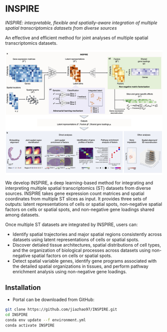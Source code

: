 # INSPIRE

*INSPIRE: interpretable, flexible and spatially-aware integration of multiple spatial transcriptomics datasets from diverse sources*

An effective and efficient method for joint analyses of multiple spatial transcriptomics datasets.

![INSPIRE\_pipeline](demo/overview.jpg)

We develop INSPIRE, a deep learning-based method for integrating and interpreting multiple spatial transcriptomics (ST) datasets from diverse sources. INSPIRE takes gene expression count matrices and spatial coordinates from multiple ST slices as input. It provides three sets of outputs: latent representations of cells or spatial spots, non-negative spatial factors on cells or spatial spots, and non-negative gene loadings shared among datasets.

Once multiple ST datasets are integrated by INSPIRE, users can:
* Identify spatial trajectories and major spatial regions consistently across datasets using latent representations of cells or spatial spots.
* Discover detialed tissue architectures, spatial distributions of cell types, and the organization of biological processes across datasets using non-negative spatial factors on cells or spatial spots.
* Detect spatial variable genes, identify gene programs associated with the detailed spatial organizations in tissues, and perform pathway enrichment analysis using non-negative gene loadings.


## Installation
* Portal can be downloaded from GitHub:
```bash
git clone https://github.com/jiazhao97/INSPIRE.git
cd INSPIRE
conda env update --f environment.yml
conda activate INSPIRE
```
